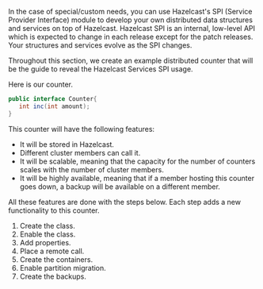 
In the case of special/custom needs, you can use Hazelcast's SPI (Service Provider Interface) module to develop your own distributed data structures and services on top of Hazelcast. Hazelcast SPI is an internal, low-level API which is expected to change in each release except for the patch releases. Your structures and services evolve as the SPI changes. 

Throughout this section, we create an example distributed counter that will be the guide to reveal the Hazelcast Services SPI usage.

Here is our counter.

```java
public interface Counter{
   int inc(int amount);
}
```

This counter will have the following features:
- It will be stored in Hazelcast. 
- Different cluster members can call it. 
- It will be scalable, meaning that the capacity for the number of counters scales with the number of cluster members.
- It will be highly available, meaning that if a member hosting this counter goes down, a backup will be available on a different member.

All these features are done with the steps below. Each step adds a new functionality to this counter.

1. Create the class.
2. Enable the class.
3. Add properties.
5. Place a remote call.
5. Create the containers.
6. Enable partition migration.
6. Create the backups.



